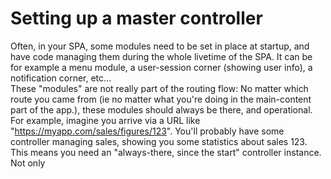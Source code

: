 # Setting up a master controller
Often, in your SPA, some modules need to be set in place at startup, and have code managing them during the whole livetime of the SPA.
It can be for example a menu module, a user-session corner (showing user info), a notification corner, etc...  
These "modules" are not really part of the routing flow: No matter which route you came from (ie no matter what you're doing in the main-content part of the app.), these modules should always be there, and operational.
For example, imagine you arrive via a URL like "https://myapp.com/sales/figures/123". You'll probably have some controller managing sales, showing you some statistics about sales 123.
This means you need an "always-there, since the start" controller instance.
Not only